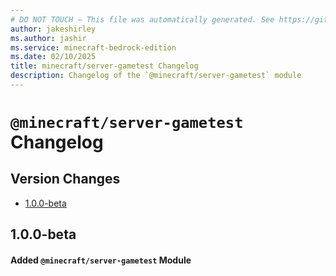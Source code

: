 ```yaml
---
# DO NOT TOUCH — This file was automatically generated. See https://github.com/mojang/minecraftapidocsgenerator to modify descriptions, examples, etc.
author: jakeshirley
ms.author: jashir
ms.service: minecraft-bedrock-edition
ms.date: 02/10/2025
title: minecraft/server-gametest Changelog
description: Changelog of the `@minecraft/server-gametest` module
---
```

# `@minecraft/server-gametest` Changelog

## Version Changes
- [1.0.0-beta](#100-beta)

## 1.0.0-beta
#### Added `@minecraft/server-gametest` Module
